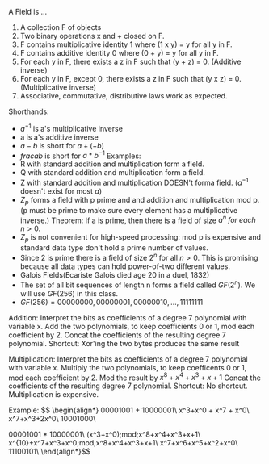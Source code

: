 A Field is ...
1. A collection F of objects
2. Two binary operations x and + closed on F.
3. F contains multiplicative identity 1 where (1 x y) = y for all y in F.
4. F contains additive identity 0 where (0 + y) = y for all y in F.
5. For each y in F, there exists a z in F such that (y + z) = 0. (Additive inverse)
6. For each y in F, except 0, there exists a z in F such that (y x z) = 0. (Multiplicative inverse)
7. Associative, commutative, distributive laws work as expected.

Shorthands:
- $a^{-1}$ is a's multiplicative inverse
- a is a's additive inverse
- $a-b$ is short for $a+(-b)$
- $frac{a}{b}$ is short for $a * b^{-1}$
Examples:
- R with standard addition and multiplication form a field.
- Q with standard addition and multiplication form a field.
- Z with standard addition and multiplication DOESN't forma  field. ($a^{-1}$ doesn't exist for most $a$)
- $Z_p$ forms a field with p prime and and addition and multiplication mod p. (p must be prime to make sure every element has a multiplicative inverse.)
Theorem: If a is prime, then there is a field of size $a^n\; for\; each\; n>0$.
- $Z_p$ is not convenient for high-speed processing: mod p is expensive and standard data type don't hold a prime number of values.
- Since 2 is prime there is a field of size $2^n$ for all $n>0$. This is promising because all data types can hold power-of-two different values.
- Galois Fields(Ecariste Galois died age 20 in a duel, 1832)
- The set of all bit sequences of length n forms a field called $GF(2^n)$. We will use $GF(256)$ in this class.
- $GF(256) = {00000000,00000001,00000010,...,11111111}$

Addition:
Interpret the bits as coefficients of a degree 7 polynomial with variable x. 
Add the two polynomials, to keep coefficients 0 or 1, mod each coefficient by 2.
Concat the coefficients of the resulting degree 7 polynomial.
Shortcut: Xor'ing the two bytes produces the same result

Multiplication:
Interpret the bits as coefficients of a degree 7 polynomial with variable x.
Multiply the two polynomials, to keep coefficents 0 or 1, mod each coefficient by 2.
Mod the result by $x^8+x^4+x^3+x+1$
Concat the coefficients of the resulting degree 7 polynomial.
Shortcut: No shortcut. Multiplication is expensive.

Example:
$$
\begin{align*}
00001001 + 10000001\\
x^3+x^0 + x^7 + x^0\\
x^7+x^3+2x^0\\
10001000\\

00001001 * 10000001\\
(x^3+x^0)\;mod\;x^8+x^4+x^3+x+1\\
x^{10}+x^7+x^3+x^0\;mod\;x^8+x^4+x^3+x+1\\
x^7+x^6+x^5+x^2+x^0\\
11100101\\
\end{align*}$$
